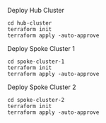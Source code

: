 Deploy Hub Cluster
```
cd hub-cluster
terraform init
terraform apply -auto-approve
```

Deploy Spoke Cluster 1
```
cd spoke-cluster-1
terraform init
terraform apply -auto-approve
```

Deploy Spoke Cluster 2
```
cd spoke-cluster-2
terraform init
terraform apply -auto-approve
```
